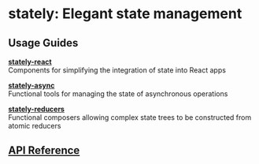 # stately: Elegant state management

## Usage Guides
**[stately-react](https://github.com/hiebj/stately/tree/master/stately-react)**  
Components for simplifying the integration of state into React apps

**[stately-async](https://github.com/hiebj/stately/tree/master/stately-async)**  
Functional tools for managing the state of asynchronous operations

**[stately-reducers](https://github.com/hiebj/stately/tree/master/stately-reducers)**  
Functional composers allowing complex state trees to be constructed from atomic reducers

## [API Reference](https://hiebj.github.io/stately/)
